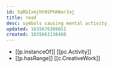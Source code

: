 ```yaml
---
id: SqRbIxmjhh9SPhKWarJaj
title: read
desc: symbols causing mental activity
updated: 1635676386651
created: 1635661136468
---
```





- [[p.instanceOf]] [[pc.Activity]]
- [[p.hasRange]] [[c.CreativeWork]]
